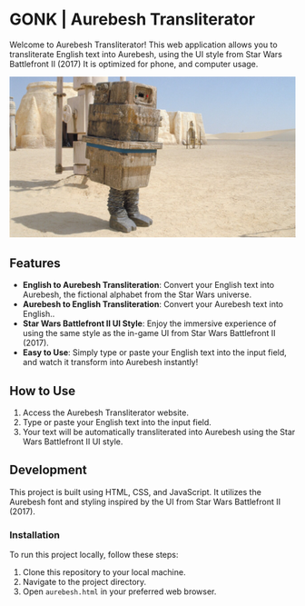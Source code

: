 # GONK | Aurebesh Transliterator

Welcome to Aurebesh Transliterator! This web application allows you to transliterate English text into Aurebesh, using the UI style from Star Wars Battlefront II (2017) It is optimized for phone, and computer usage.

![Aurebesh Transliterator](gnk.jpeg)

## Features

- **English to Aurebesh Transliteration**: Convert your English text into Aurebesh, the fictional alphabet from the Star Wars universe.
- **Aurebesh to English Transliteration**: Convert your Aurebesh text into English..
- **Star Wars Battlefront II UI Style**: Enjoy the immersive experience of using the same style as the in-game UI from Star Wars Battlefront II (2017).
- **Easy to Use**: Simply type or paste your English text into the input field, and watch it transform into Aurebesh instantly!

## How to Use

1. Access the Aurebesh Transliterator website.
2. Type or paste your English text into the input field.
3. Your text will be automatically transliterated into Aurebesh using the Star Wars Battlefront II UI style.
   
## Development

This project is built using HTML, CSS, and JavaScript. It utilizes the Aurebesh font and styling inspired by the UI from Star Wars Battlefront II (2017).

### Installation

To run this project locally, follow these steps:

1. Clone this repository to your local machine.
2. Navigate to the project directory.
3. Open `aurebesh.html` in your preferred web browser.
